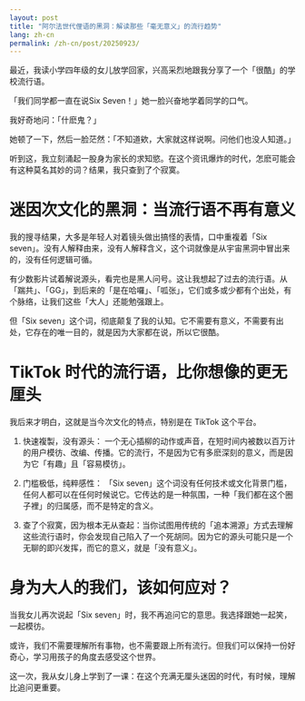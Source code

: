 ```yaml
---
layout: post
title: "阿尔法世代俚语的黑洞：解读那些「毫无意义」的流行趋势"
lang: zh-cn
permalink: /zh-cn/post/20250923/
---
```

最近，我读小学四年级的女儿放学回家，兴高采烈地跟我分享了一个「很酷」的学校流行语。

「我们同学都一直在说Six Seven！」她一脸兴奋地学着同学的口气。

我好奇地问：「什麽鬼？」

她顿了一下，然后一脸茫然：「不知道欸，大家就这样说啊。问他们也没人知道。」

听到这，我立刻涌起一股身为家长的求知慾。在这个资讯爆炸的时代，怎麽可能会有这种莫名其妙的词？结果，我只查到了个寂寞。

# 迷因次文化的黑洞：当流行语不再有意义

我的搜寻结果，大多是年轻人对着镜头做出搞怪的表情，口中重複着「Six seven」。没有人解释由来，没有人解释含义，这个词就像是从宇宙黑洞中冒出来的，没有任何逻辑可循。

有少数影片试着解说源头，看完也是黑人问号。这让我想起了过去的流行语。从「踹共」、「GG」，到后来的「是在哈囉」、「呱张」，它们或多或少都有个出处，有个脉络，让我们这些「大人」还能勉强跟上。

但「Six seven」这个词，彻底颠复了我的认知。它不需要有意义，不需要有出处，它存在的唯一目的，就是因为大家都在说，所以它很酷。

# TikTok 时代的流行语，比你想像的更无厘头

我后来才明白，这就是当今次文化的特点，特别是在 TikTok 这个平台。

1. 快速複製，没有源头： 一个无心插柳的动作或声音，在短时间内被数以百万计的用户模彷、改编、传播。它的流行，不是因为它有多麽深刻的意义，而是因为它「有趣」且「容易模彷」。

2. 门槛极低，纯粹感性： 「Six seven」这个词没有任何技术或文化背景门槛，任何人都可以在任何时候说它。它传达的是一种氛围，一种「我们都在这个圈子裡」的归属感，而不是特定的含义。

3. 查了个寂寞，因为根本无从查起：当你试图用传统的「追本溯源」方式去理解这些流行语时，你会发现自己陷入了一个死胡同。因为它的源头可能只是一个无聊的即兴发挥，而它的意义，就是「没有意义」。

# 身为大人的我们，该如何应对？

当我女儿再次说起「Six seven」时，我不再追问它的意思。我选择跟她一起笑，一起模彷。

或许，我们不需要理解所有事物，也不需要跟上所有流行。但我们可以保持一份好奇心，学习用孩子的角度去感受这个世界。

这一次，我从女儿身上学到了一课：在这个充满无厘头迷因的时代，有时候，理解比追问更重要。
